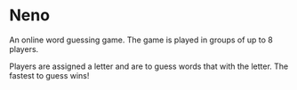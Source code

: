 # Neno

An online word guessing game. The game is played in groups of up to 8 players.

Players are assigned a letter and are to guess words that with the letter. The fastest to guess wins!
